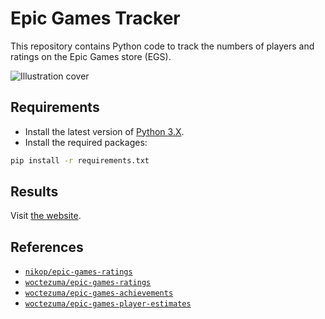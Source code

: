 # Epic Games Tracker

This repository contains Python code to track the numbers of players and ratings on the Epic Games store (EGS).

![Illustration cover][img-cover]

## Requirements

-   Install the latest version of [Python 3.X][python-download-url].
-   Install the required packages:

```bash
pip install -r requirements.txt
```

## Results

Visit [the website][tracker-website].

## References

- [`nikop/epic-games-ratings`][madjoki-egs-ratings]
- [`woctezuma/epic-games-ratings`][epic-games-ratings]
- [`woctezuma/epic-games-achievements`][epic-games-achievements]
- [`woctezuma/epic-games-player-estimates`][epic-games-player-estimates]

<!-- Definitions -->

[img-cover]: <https://github.com/woctezuma/epic-games-tracker/wiki/img/cover.png>
[python-download-url]: <https://www.python.org/downloads/>
[tracker-website]: <https://woctezuma.github.io/epic-games-tracker/>
[madjoki-egs-ratings]: <https://github.com/nikop/epic-games-ratings>
[epic-games-ratings]: <https://github.com/woctezuma/epic-games-ratings>
[epic-games-achievements]: <https://github.com/woctezuma/epic-games-achievements>
[epic-games-player-estimates]: <https://github.com/woctezuma/epic-games-player-estimates>
